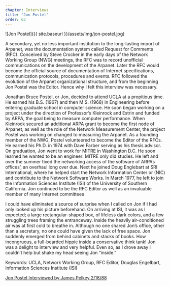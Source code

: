 ```yaml
---
chapter: Interviews
title: "Jon Postel"
order: 63
---
```


![Jon Postel]({{ site.baseurl }}/assets/img/jon-postel.jpg)

A secondary, yet no less important institution to the long-lasting import of Arpanet, was the documentation system called Request for Comments (RFC). Conceived by Steve Crocker in the early days of the Network Working Group (NWG) meetings, the RFC was to record unofficial communications on the development of the Arpanet. Later the RFC would become the official source of documentation of Internet specifications, communication protocols, procedures and events. RFC followed the evolution of the Arpanet organizational structure, and from the beginning Jon Postel was the Editor. Hence why I felt this interview was necessary.

Jonathan Bruce Postel, or Jon, decided to attend UCLA at a propitious time. He earned his B.S. (1967) and then M.S. (1968) in Engineering before entering graduate school in computer science. He soon began working on a project under the direction of Professor’s Kleinrock and Estrin and funded by ARPA, the goal being to measure computer performance. When Kleinrock secured an additional ARPA grant to become the first node of Arpanet, as well as the role of the Network Measurement Center, the project Postel was working on changed to measuring the Arpanet. As a founding member of the NWG, Postel volunteered to become the Editor of the RFCs. He earned his Ph.D. in 1974 with Dave Farber serving as his thesis advisor. On graduation, Jon went to work for MITRE in Washington D.C. He soon learned he wanted to be an engineer: MITRE only did studies. He left and over the summer fixed the networking access of the software of ARPAs offices’, an overhaul long over due. Next he joined Doug Englebart at SRI International, where he helped start the Network Information Center or (NIC) and contribute to the Network Software Works. In March 1977, he left to join the Information Sciences Institute (ISI) of the University of Southern California. Jon continued to be the RFC Editor as well as an invaluable member of many Internet committees

I could have eliminated a source of surprise when I called on Jon if I had only looked up his picture beforehand. On arriving at ISI, it was as I expected; a large rectangular-shaped box, of lifeless dark colors, and a few struggling trees framing the entranceway. Inside the heavily air-conditioned air was at first cold to breathe in. Although no one shared Jon’s office, other than a secretary, no one could have given the lack of free space. Jon suddenly emerged from behind cabinets and stacks of books. How incongruous, a full-bearded hippie inside a conservative think tank! Jon was a delight to interview and very helpful. Even so, as I drove away I couldn’t help but shake my head seeing Jon “inside.”

Keywords: UCLA, Network Working Group, RFC Editor, Douglas Engelbart, Information Sciences Institute (ISI)

[Jon Postel Interviewed by James Pelkey 2/18/88](https://archive.computerhistory.org/resources/access/text/2016/05/102738139-05-01-acc.pdf)
